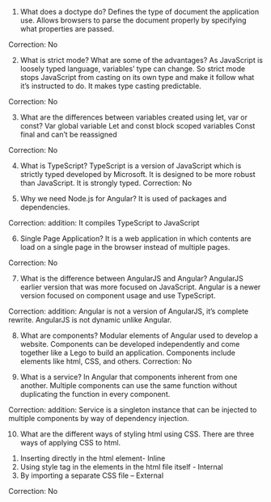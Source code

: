 1.	What does a doctype do?
Defines the type of document the application use. Allows browsers to parse the document properly by specifying what properties are passed.

Correction:
No

2.	What is strict mode? What are some of the advantages?
As JavaScript is loosely typed language, variables’ type can change. 
So strict mode stops JavaScript from casting on its own type and make it follow what it’s instructed to do. It makes type casting predictable.

Correction:
No

3.	What are the differences between variables created using let, var or const?
Var global variable
Let and const block scoped variables
Const final and can’t be reassigned

Correction:
No

4.	What is TypeScript?
TypeScript is a version of JavaScript which is strictly typed developed by Microsoft. It is designed to be more robust than JavaScript. It is strongly typed.
Correction:
No

5.	Why we need Node.js for Angular?
It is used of packages and dependencies.

Correction: addition:
It compiles TypeScript to JavaScript

6.	Single Page Application?
It is a web application in which contents are load on a single page in the browser instead of multiple pages. 

Correction:
No

7.	What is the difference between AngularJS and Angular?
AngularJS earlier version that was more focused on JavaScript.
Angular is a newer version focused on component usage and use TypeScript. 

Correction: addition:
Angular is not a version of AngularJS, it’s complete rewrite. 
AngularJS is not dynamic unlike Angular.

8.	What are components?
Modular elements of Angular used to develop a website. Components can be developed independently and come together like a Lego to build an application. Components include elements like html, CSS, and others. 
Correction:
No

9.	What is a service?
In Angular that components inherent from one another. Multiple components can use the same function without duplicating the function in every component. 

Correction: addition:
Service is a singleton instance that can be injected to multiple components by way of dependency injection.

10.	What are the different ways of styling html using CSS.
There are three ways of applying CSS to html.
1)	Inserting directly in the html element- Inline
2)	Using style tag in the elements in the html file itself - Internal
3)	By importing a separate CSS file – External

Correction:
No

